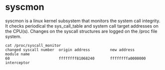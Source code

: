 # syscmon
syscmon is a linux kernel subsystem that monitors the system call integrity. It checks periodical the sys_call_table and system call target addresses on the CPU(s).
Changes on the syscall structures are logged on the /proc file system.

```
cat /proc/syscall_monitor 
changed syscall number  origin address         new address                    module name
60                      ffffffff81068240       ffffffffa0000000               interceptor

```

